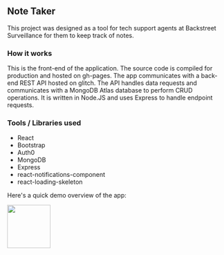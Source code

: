 ## Note Taker

This project was designed as a tool for tech support agents at Backstreet Surveillance for them to keep track of notes. 

### How it works 

This is the front-end of the application. The source code is compiled for production and hosted on gh-pages. The app communicates with a back-end REST API hosted on glitch. The API handles data requests and communicates with a MongoDB Atlas database to perform CRUD operations. It is written in Node.JS and uses Express to handle endpoint requests. 

### Tools / Libraries used

- React 
- Bootstrap
- Auth0
- MongoDB
- Express
- react-notifications-component
- react-loading-skeleton

Here's a quick demo overview of the app: 

<img src="https://cdn.glitch.com/d90d4813-3a49-40ea-b613-2ba6d3f096b0%2Fnote-taker-demo.gif?v=1614375077514" width="100" />

